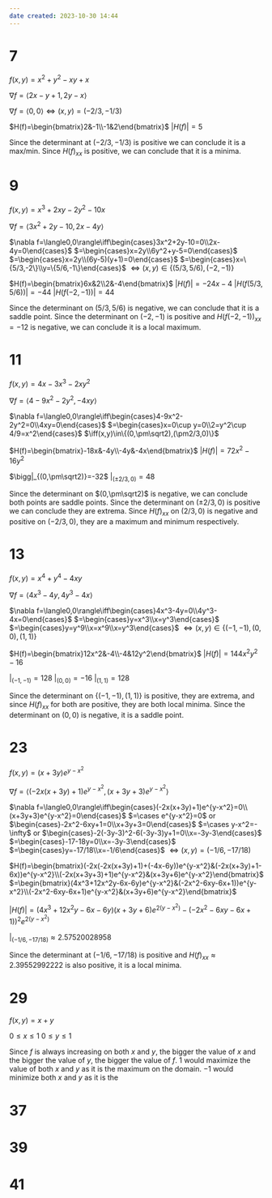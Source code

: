 ```yaml
---
date created: 2023-10-30 14:44
---
```


# 7

$f(x,y)=x^2+y^2-xy+x$

$\nabla f=\langle 2x-y+1,2y-x\rangle$

$\nabla f=\langle0,0\rangle\iff(x,y)=(-2/3,-1/3)$

$H(f)=\begin{bmatrix}2&-1\\-1&2\end{bmatrix}$
$|H(f)|=5$

Since the determinant at $(-2/3,-1/3)$ is positive we can conclude it is a max/min. Since $H(f)_{xx}$ is positive, we can conclude that it is a minima.

# 9

$f(x,y)=x^3+2xy-2y^2-10x$

$\nabla f=\langle3x^2+2y-10,2x-4y\rangle$

$\nabla f=\langle0,0\rangle\iff\begin{cases}3x^2+2y-10=0\\2x-4y=0\end{cases}$
$=\begin{cases}x=2y\\6y^2+y-5=0\end{cases}$
$=\begin{cases}x=2y\\(6y-5)(y+1)=0\end{cases}$
$=\begin{cases}x=\{5/3,-2\}\\y=\{5/6,-1\}\end{cases}$
$\iff(x,y)\in\{(5/3,5/6),(-2,-1)\}$

$H(f)=\begin{bmatrix}6x&2\\2&-4\end{bmatrix}$
$|H(f)|=-24x-4$
$|H(f(5/3,5/6))|=-44$
$|H(f(-2,-1))|=44$

Since the determinant on $(5/3,5/6)$ is negative, we can conclude that it is a saddle point. Since the determinant on $(-2,-1)$ is positive and $H(f(-2,-1))_{xx}=-12$ is negative, we can conclude it is a local maximum.

# 11

$f(x,y)=4x-3x^3-2xy^2$

$\nabla f=\langle4-9x^2-2y^2,-4xy\rangle$

$\nabla f=\langle0,0\rangle\iff\begin{cases}4-9x^2-2y^2=0\\4xy=0\end{cases}$
$=\begin{cases}x=0\cup y=0\\2=y^2\cup 4/9=x^2\end{cases}$
$\iff(x,y)\in\{(0,\pm\sqrt2),(\pm2/3,0)\}$

$H(f)=\begin{bmatrix}-18x&-4y\\-4y&-4x\end{bmatrix}$
$|H(f)|=72x^2-16y^2$

$\bigg|_{(0,\pm\sqrt2)}=-32$
$\bigg|_{(\pm2/3,0)}=48$

Since the determinant on $(0,\pm\sqrt2)$ is negative, we can conclude both points are saddle points. Since the determinant on $(\pm2/3,0)$ is positive we can conclude they are extrema. Since $H(f)_{xx}$ on $(2/3,0)$ is negative and positive on $(-2/3,0)$, they are a maximum and minimum respectively.

# 13

$f(x,y)=x^4+y^4-4xy$

$\nabla f=\langle4x^3-4y,4y^3-4x\rangle$

$\nabla f=\langle0,0\rangle\iff\begin{cases}4x^3-4y=0\\4y^3-4x=0\end{cases}$
$=\begin{cases}y=x^3\\x=y^3\end{cases}$
$=\begin{cases}y=y^9\\x=x^9\\x=y^3\end{cases}$
$\iff(x,y)\in\{(-1,-1),(0,0),(1,1)\}$

$H(f)=\begin{bmatrix}12x^2&-4\\-4&12y^2\end{bmatrix}$
$|H(f)|=144x^2y^2-16$

$\bigg|_{(-1,-1)}=128$
$\bigg|_{(0,0)}=-16$
$\bigg|_{(1,1)}=128$

Since the determinant on $\{(-1,-1),(1,1)\}$ is positive, they are extrema, and since $H(f)_{xx}$ for both are positive, they are both local minima. Since the determinant on $(0,0)$ is negative, it is a saddle point.

# 23

$f(x,y)=(x+3y)e^{y-x^2}$

$\nabla f=\langle(-2x(x+3y)+1)e^{y-x^2},(x+3y+3)e^{y-x^2}\rangle$

$\nabla f=\langle0,0\rangle\iff\begin{cases}(-2x(x+3y)+1)e^{y-x^2}=0\\(x+3y+3)e^{y-x^2}=0\end{cases}$
$=\cases e^{y-x^2}=0$ or $\begin{cases}-2x^2-6xy+1=0\\x+3y+3=0\end{cases}$
$=\cases y-x^2=-\infty$ or $\begin{cases}-2(-3y-3)^2-6(-3y-3)y+1=0\\x=-3y-3\end{cases}$
$=\begin{cases}-17-18y=0\\x=-3y-3\end{cases}$
$=\begin{cases}y=-17/18\\x=-1/6\end{cases}$
$\iff(x,y)=(-1/6,-17/18)$

$H(f)=\begin{bmatrix}(-2x(-2x(x+3y)+1)+(-4x-6y))e^{y-x^2}&(-2x(x+3y)+1-6x))e^{y-x^2}\\(-2x(x+3y+3)+1)e^{y-x^2}&(x+3y+6)e^{y-x^2}\end{bmatrix}$
$=\begin{bmatrix}(4x^3+12x^2y-6x-6y)e^{y-x^2}&(-2x^2-6xy-6x+1))e^{y-x^2}\\(-2x^2-6xy-6x+1)e^{y-x^2}&(x+3y+6)e^{y-x^2}\end{bmatrix}$

$|H(f)|=(4x^3+12x^2y-6x-6y)(x+3y+6)e^{2(y-x^2)}-(-2x^2-6xy-6x+1))^2e^{2(y-x^2)}$

$\bigg|_{(-1/6,-17/18)}\approx 2.57520028958$

Since the determinant at $(-1/6,-17/18)$ is positive and $H(f)_{xx}\approx 2.39552992222$ is also positive, it is a local minima.

# 29

$f(x,y)=x+y$

$0\le x\le 1$
$0\le y\le 1$

Since $f$ is always increasing on both $x$ and $y$, the bigger the value of $x$ and the bigger the value of $y$, the bigger the value of $f$. $1$ would maximize the value of both $x$ and $y$ as it is the maximum on the domain. $-1$ would minimize both $x$ and $y$ as it is the 

# 37

# 39

# 41
